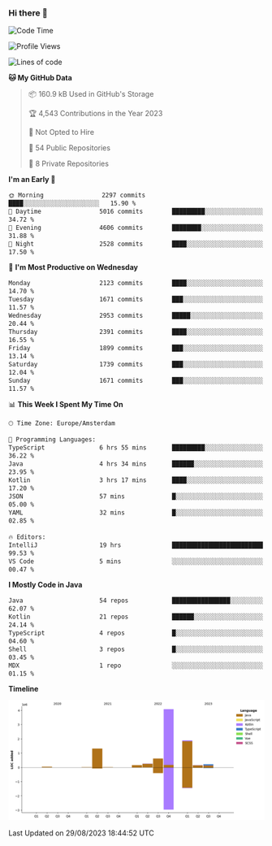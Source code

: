 ### Hi there 👋


<!--START_SECTION:waka-->
![Code Time](http://img.shields.io/badge/Code%20Time-3%2C546%20hrs%203%20mins-blue)

![Profile Views](http://img.shields.io/badge/Profile%20Views-2-blue)

![Lines of code](https://img.shields.io/badge/From%20Hello%20World%20I%27ve%20Written-8.7%20million%20lines%20of%20code-blue)

**🐱 My GitHub Data** 

> 📦 160.9 kB Used in GitHub's Storage 
 > 
> 🏆 4,543 Contributions in the Year 2023
 > 
> 🚫 Not Opted to Hire
 > 
> 📜 54 Public Repositories 
 > 
> 🔑 8 Private Repositories 
 > 
**I'm an Early 🐤** 

```text
🌞 Morning                2297 commits        ████░░░░░░░░░░░░░░░░░░░░░   15.90 % 
🌆 Daytime                5016 commits        █████████░░░░░░░░░░░░░░░░   34.72 % 
🌃 Evening                4606 commits        ████████░░░░░░░░░░░░░░░░░   31.88 % 
🌙 Night                  2528 commits        ████░░░░░░░░░░░░░░░░░░░░░   17.50 % 
```
📅 **I'm Most Productive on Wednesday** 

```text
Monday                   2123 commits        ████░░░░░░░░░░░░░░░░░░░░░   14.70 % 
Tuesday                  1671 commits        ███░░░░░░░░░░░░░░░░░░░░░░   11.57 % 
Wednesday                2953 commits        █████░░░░░░░░░░░░░░░░░░░░   20.44 % 
Thursday                 2391 commits        ████░░░░░░░░░░░░░░░░░░░░░   16.55 % 
Friday                   1899 commits        ███░░░░░░░░░░░░░░░░░░░░░░   13.14 % 
Saturday                 1739 commits        ███░░░░░░░░░░░░░░░░░░░░░░   12.04 % 
Sunday                   1671 commits        ███░░░░░░░░░░░░░░░░░░░░░░   11.57 % 
```


📊 **This Week I Spent My Time On** 

```text
🕑︎ Time Zone: Europe/Amsterdam

💬 Programming Languages: 
TypeScript               6 hrs 55 mins       █████████░░░░░░░░░░░░░░░░   36.22 % 
Java                     4 hrs 34 mins       ██████░░░░░░░░░░░░░░░░░░░   23.95 % 
Kotlin                   3 hrs 17 mins       ████░░░░░░░░░░░░░░░░░░░░░   17.20 % 
JSON                     57 mins             █░░░░░░░░░░░░░░░░░░░░░░░░   05.00 % 
YAML                     32 mins             █░░░░░░░░░░░░░░░░░░░░░░░░   02.85 % 

🔥 Editors: 
IntelliJ                 19 hrs              █████████████████████████   99.53 % 
VS Code                  5 mins              ░░░░░░░░░░░░░░░░░░░░░░░░░   00.47 % 
```

**I Mostly Code in Java** 

```text
Java                     54 repos            ████████████████░░░░░░░░░   62.07 % 
Kotlin                   21 repos            ██████░░░░░░░░░░░░░░░░░░░   24.14 % 
TypeScript               4 repos             █░░░░░░░░░░░░░░░░░░░░░░░░   04.60 % 
Shell                    3 repos             █░░░░░░░░░░░░░░░░░░░░░░░░   03.45 % 
MDX                      1 repo              ░░░░░░░░░░░░░░░░░░░░░░░░░   01.15 % 
```



**Timeline**

![Lines of Code chart](https://raw.githubusercontent.com/powercasgamer/powercasgamer/master/assets/bar_graph.png)


 Last Updated on 29/08/2023 18:44:52 UTC
<!--END_SECTION:waka-->
